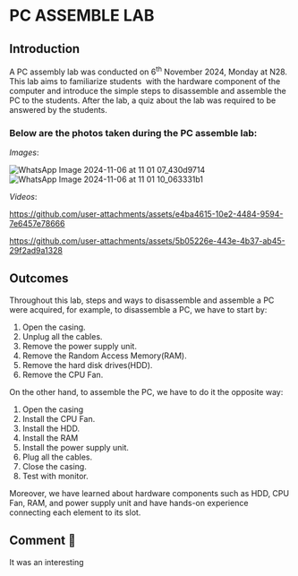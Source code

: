 # **PC ASSEMBLE LAB**

## **Introduction**
A PC assembly lab was conducted on 6<sup>th</sup> November 2024, Monday at N28. This lab aims to familiarize students 
with the hardware component of the computer and introduce the simple steps to disassemble and assemble the PC to the students. After the lab, a quiz about the lab was required to be answered by the students.

### Below are the photos taken during the PC assemble lab:

*Images*:

![WhatsApp Image 2024-11-06 at 11 01 07_430d9714](https://github.com/user-attachments/assets/1cd00104-8138-4205-9e51-88b65d7b303b)
![WhatsApp Image 2024-11-06 at 11 01 10_063331b1](https://github.com/user-attachments/assets/e699831f-d6eb-4ac7-8a38-3cbfe36e2a61)

*Videos*:

https://github.com/user-attachments/assets/e4ba4615-10e2-4484-9594-7e6457e78666

https://github.com/user-attachments/assets/5b05226e-443e-4b37-ab45-29f2ad9a1328

## **Outcomes**
Throughout this lab, steps and ways to disassemble and assemble a PC were acquired, for example, to disassemble a PC, we have to start by:
1. Open the casing.
2. Unplug all the cables.
3. Remove the power supply unit.
4. Remove the Random Access Memory(RAM).
5. Remove the hard disk drives(HDD).
6. Remove the CPU Fan.

On the other hand, to assemble the PC, we have to do it the opposite way:
1. Open the casing
2. Install the CPU Fan.
3. Install the HDD.
4. Install the RAM
5. Install the power supply unit.
6. Plug all the cables.
7. Close the casing.
8. Test with monitor.

Moreover, we have learned about hardware components such as HDD, CPU Fan, RAM, and power supply unit and have hands-on experience connecting each element to its slot. 


## **Comment :slightly_smiling_face:**
It was an interesting
